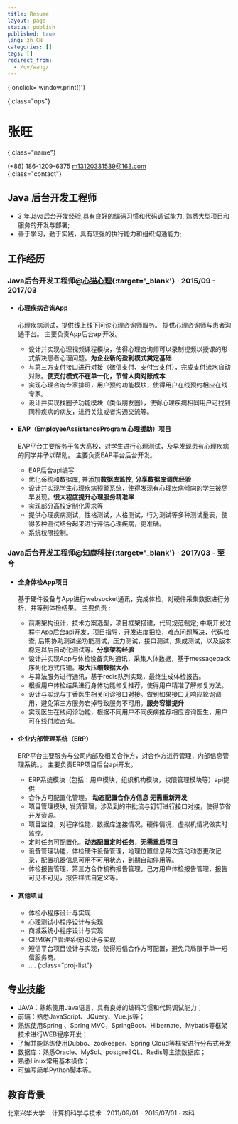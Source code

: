 ```yaml
---
title: Resume
layout: page
status: publish
published: true
lang: zh_CN
categories: []
tags: []
redirect_from:
  - /cv/wang/
---
```


<link href="/css/resume.css" rel="stylesheet" />
<style type="text/css">
.post-content {
	font-family: 'PingFang SC', 'Hiragino Sans GB',
		'Microsoft YaHei',
		'WenQuanYi Micro Hei',
		'Helvetica Neue', Helvetica, Arial, sans-serif;
}

.post-content h4 {
	font-size: 16px;
	margin-bottom: 5px;
}

ul.proj-list {
	margin: 0;
	list-style: none;
}

ul.proj-list > li > ul {
	margin-left: 30px;
	list-style: initial;
}
</style>

[<i class="fa fa-language"></i>](/resume/ '英文简历')
[<i class="fa fa-print"></i>](# '打印简历'){:onclick='window.print()'}
<!--
[<i class="fa fa-download"></i>](/assets/resume.pdf '下载简历')
-->
{:class="ops"}

# 张旺
{:class="name"}

<i class="fa fa-fw fa-phone"></i> (+86) 186-1209-6375
<i class="fa fa-fw fa-envelope-o"></i> [m13120331539@163.com](mailto:m13120331539@163.com)
<br/>
{:class="contact"}

## Java 后台开发工程师

* 3 年Java后台开发经验,具有良好的编码习惯和代码调试能力, 熟悉大型项目和服务的开发与部署;
* 善于学习，勤于实践，具有较强的执行能力和组织沟通能力;

## 工作经历

### Java后台开发工程师@[心猫心理](https://www.120xinmao.com){:target='_blank'} &middot; 2015/09 - 2017/03

* #### 心理疾病咨询App

	心理疾病测试，提供线上线下问诊心理咨询师服务。
	提供心理咨询师与患者沟通平台。
	主要负责App后台api开发。

	* 设计并实现心理视频课程模块，使得心理咨询师可以录制视频以授课的形式解决患者心理问题。**为企业新的盈利模式奠定基础**
	* 与第三方支付接口进行对接（微信支付、支付宝支付），完成支付流水自动对账。**使支付模式不在单一化，节省人肉对账成本**
	* 实现心理咨询专家排班，用户预约功能模块，使得用户在线预约相应在线专家。
	* 设计并实现找圈子功能模块（类似朋友圈），使得心理疾病相同用户可找到同种疾病的病友，进行关注或者沟通交流等。

* #### EAP（EmployeeAssistanceProgram 心理援助）项目

	EAP平台主要服务于各大高校，对学生进行心理测试，及早发现患有心理疾病的同学并予以帮助。
	主要负责EAP平台后台开发。

	* EAP后台api编写
	* 优化系统和数据库, 并添加**数据库监控**, **分享数据库调优经验**
	* 设计并实现学生心理疾病预警系统，使得发现有心理疾病倾向的学生被尽早发现。**很大程度提升心理服务精准率**
	* 实现部分高校定制化需求等
	* 提供心理疾病测试，性格测试，人格测试，行为测试等多种测试量表，使得多种测试结合起来进行评估心理疾病，更准确。
	* 系统权限控制。
  
### Java后台开发工程师@[知康科技](http://www.zhikangkeji.com){:target='_blank'} &middot; 2017/03 - 至今

* #### 全身体检App项目

	基于硬件设备与App进行websocket通讯，完成体检，对硬件采集数据进行分析，并等到体检结果。
	主要负责 :
	
	* 前期架构设计，技术方案选型，项目框架搭建，代码规范制定;
	中期开发过程中App后台api开发，项目指导，开发进度把控，难点问题解决，代码检查;
	后期协助测试坐功能测试，压力测试，接口测试，集成测试，以及版本稳定以后自动化测试等。**分享架构经验**
	* 设计并实现App与体检设备实时通讯，采集人体数据，基于messagepack序列化方式传输。**极大压缩数据大小**
	* 与算法服务进行通讯，基于redis队列实现，最终生成体检报告。
	* 根据用户体检结果进行身体功能修复推荐，使得用户精准了解修复方法。
	* 设计与实现与丁香医生相关问诊接口对接。做到如果接口无响应轮询调用，避免第三方服务宕掉导致服务不可用。**服务容错提升**
	* 实现医生在线问诊功能，根据不同用户不同疾病推荐相应咨询医生，用户可在线付款咨询。

* #### 企业内部管理系统（ERP）

	ERP平台主要服务与公司内部及相关合作方，对合作方进行管理，内部信息管理系统。。
	主要负责ERP项目后台api开发。
	* ERP系统模块（包括：用户模块，组织机构模块，权限管理模块等）api提供
	* 合作方可配置化管理。 **动态配置合作方信息 无需重新开发**
  * 项目管理模块, 发货管理，涉及到的审批流与钉钉进行接口对接，使得节省开发资源。
  * 项目监控，对程序性能，数据库连接情况，硬件情况，虚拟机情况做实时监控。
  * 定时任务可配置化。**动态配置定时任务，无需重启项目**
  * 设备管理功能，体检硬件设备管理，地理位置信息每次变动动态更改记录，配置机器信息可用不可用状态，到期自动停用等。
  * 体检报告管理，第三方合作机构报告管理，己方用户体检报告管理，报告可见不可见，报告样式自定义等。

* #### 其他项目

	* 体检小程序设计与实现
	* 心理测试小程序设计与实现
	* 商城系统小程序设计与实现
	* CRM(客户管理系统)设计与实现
	* 短信平台项目设计与实现，使得短信合作方可配置，避免只局限于单一短信服务商。
  * ....
{:class="proj-list"}

## 专业技能

* JAVA：熟练使用Java语言、具有良好的编码习惯和代码调试能力；
* 前端：熟悉JavaScript、JQuery、Vue.js等；
* 熟练使用Spring 、Spring MVC，SpringBoot、Hibernate、Mybatis等框架技术进行WEB程序开发；
* 了解并能熟练使用Dubbo、zookeeper、Spring Cloud等框架进行分布式开发 
* 数据库：熟悉Oracle、MySql、postgreSQL、Redis等主流数据库；
* 熟悉Linux常用基本操作；
* 可编写简单Python脚本等。


## 教育背景

北京兴华大学 &nbsp;&nbsp;&nbsp;计算机科学与技术
&middot; 2011/09/01 - 2015/07/01 &middot; 本科
